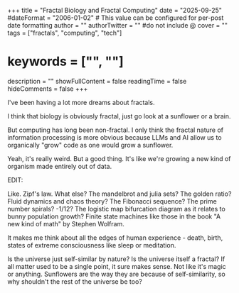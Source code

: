 +++
title = "Fractal Biology and Fractal Computing"
date = "2025-09-25"
#dateFormat = "2006-01-02" # This value can be configured for per-post date formatting
author = ""
authorTwitter = "" #do not include @
cover = ""
tags = ["fractals", "computing", "tech"]
# keywords = ["", ""]
description = ""
showFullContent = false
readingTime = false
hideComments = false
+++

I've been having a lot more dreams about fractals.

I think that biology is obviously fractal, just go look at a sunflower or a brain.

But computing has long been non-fractal. I only think the fractal nature of information processing is more obvious because LLMs and AI allow us to organically "grow" code as one would grow a sunflower.

Yeah, it's really weird. But a good thing. It's like we're growing a new kind of organism made entirely out of data.

EDIT:

Like. Zipf's law. What else? The mandelbrot and julia sets? The golden ratio? Fluid dynamics and chaos theory? The Fibonacci sequence? The prime number spirals? -1/12? The logistic map bifurcation diagram as it relates to bunny population growth? Finite state machines like those in the book "A new kind of math" by Stephen Wolfram.

It makes me think about all the edges of human experience - death, birth, states of extreme consciousness like sleep or meditation.

Is the universe just self-similar by nature? Is the universe itself a fractal? If all matter used to be a single point, it sure makes sense. Not like it's magic or anything. Sunflowers are the way they are because of self-similarity, so why shouldn't the rest of the universe be too?